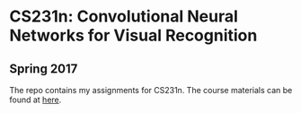 # CS231n: Convolutional Neural Networks for Visual Recognition       
     
## Spring 2017

The repo contains my assignments for CS231n. The course materials can be found at [here](http://cs231n.stanford.edu/).
   
